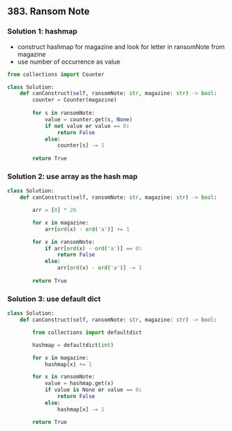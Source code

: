 ## 383. Ransom Note

### Solution 1: hashmap
- construct hashmap for magazine and look for letter in ransomNote from magazine
- use number of occurrence as value
```python
from collections import Counter

class Solution:
    def canConstruct(self, ransomNote: str, magazine: str) -> bool:
        counter = Counter(magazine)
            
        for s in ransomNote:
            value = counter.get(s, None)
            if not value or value == 0:
                return False
            else:
                counter[s] -= 1
                
        return True
```
### Solution 2: use array as the hash map
```python
class Solution:
    def canConstruct(self, ransomNote: str, magazine: str) -> bool:

        arr = [0] * 26

        for x in magazine:
            arr[ord(x) - ord('a')] += 1

        for x in ransomNote:
            if arr[ord(x) - ord('a')] == 0:
                return False
            else:
                arr[ord(x) - ord('a')] -= 1
        
        return True
```
### Solution 3: use default dict
```python
class Solution:
    def canConstruct(self, ransomNote: str, magazine: str) -> bool:

        from collections import defaultdict

        hashmap = defaultdict(int)

        for x in magazine:
            hashmap[x] += 1

        for x in ransomNote:
            value = hashmap.get(x)
            if value is None or value == 0:
                return False
            else:
                hashmap[x] -= 1

        return True
```